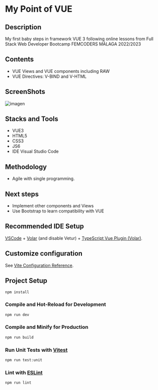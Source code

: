 # My Point of VUE

## Description

My first baby steps in framework VUE 3 following online lessons from Full Stack Web Developer Bootcamp FEMCODERS MÁLAGA 2022/2023

## Contents

* VUE Views and VUE components including RAW
* VUE Directives: V-BIND and V-HTML

## ScreenShots

![imagen](https://user-images.githubusercontent.com/116545851/221616626-0ef00bc4-b019-40f0-9521-16a8f6ce6f58.png)

## Stacks and Tools

* VUE3
* HTML5
* CSS3
* JS6
* IDE Visual Studio Code

## Methodology

* Agile with single programming.

## Next steps

* Implement other components and Views
* Use Bootstrap to learn compatibility with VUE


## Recommended IDE Setup

[VSCode](https://code.visualstudio.com/) + [Volar](https://marketplace.visualstudio.com/items?itemName=Vue.volar) (and disable Vetur) + [TypeScript Vue Plugin (Volar)](https://marketplace.visualstudio.com/items?itemName=Vue.vscode-typescript-vue-plugin).

## Customize configuration

See [Vite Configuration Reference](https://vitejs.dev/config/).

## Project Setup

```sh
npm install
```

### Compile and Hot-Reload for Development

```sh
npm run dev
```

### Compile and Minify for Production

```sh
npm run build
```

### Run Unit Tests with [Vitest](https://vitest.dev/)

```sh
npm run test:unit
```

### Lint with [ESLint](https://eslint.org/)

```sh
npm run lint
```
